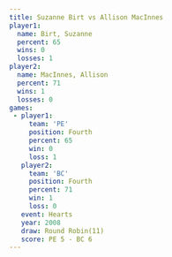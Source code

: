 ```yaml
---
title: Suzanne Birt vs Allison MacInnes
player1:                 
  name: Birt, Suzanne    
  percent: 65            
  wins: 0                
  losses: 1              
player2:                 
  name: MacInnes, Allison
  percent: 71            
  wins: 1                
  losses: 0              
games:
 - player1:          
     team: 'PE'      
     position: Fourth
     percent: 65     
     win: 0          
     loss: 1         
   player2:          
     team: 'BC'      
     position: Fourth
     percent: 71     
     win: 1          
     loss: 0         
   event: Hearts        
   year: 2008           
   draw: Round Robin(11)
   score: PE 5 - BC 6   
---
```

